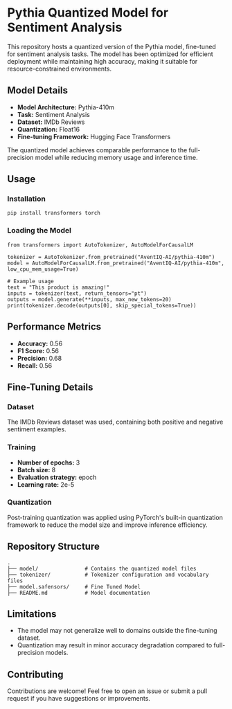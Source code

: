  Pythia Quantized Model for Sentiment Analysis
=============================================

This repository hosts a quantized version of the Pythia model, fine-tuned for sentiment analysis tasks. The model has been optimized for efficient deployment while maintaining high accuracy, making it suitable for resource-constrained environments.

Model Details
-------------

*   **Model Architecture:** Pythia-410m
*   **Task:** Sentiment Analysis
*   **Dataset:** IMDb Reviews
*   **Quantization:** Float16
*   **Fine-tuning Framework:** Hugging Face Transformers

The quantized model achieves comparable performance to the full-precision model while reducing memory usage and inference time.

Usage
-----

### Installation

    pip install transformers torch

### Loading the Model

    from transformers import AutoTokenizer, AutoModelForCausalLM
    
    tokenizer = AutoTokenizer.from_pretrained("AventIQ-AI/pythia-410m")
    model = AutoModelForCausalLM.from_pretrained("AventIQ-AI/pythia-410m", low_cpu_mem_usage=True)
    
    # Example usage
    text = "This product is amazing!"
    inputs = tokenizer(text, return_tensors="pt")
    outputs = model.generate(**inputs, max_new_tokens=20)
    print(tokenizer.decode(outputs[0], skip_special_tokens=True))

Performance Metrics
-------------------

*   **Accuracy:** 0.56
*   **F1 Score:** 0.56
*   **Precision:** 0.68
*   **Recall:** 0.56

Fine-Tuning Details
-------------------

### Dataset

The IMDb Reviews dataset was used, containing both positive and negative sentiment examples.

### Training

*   **Number of epochs:** 3
*   **Batch size:** 8
*   **Evaluation strategy:** epoch
*   **Learning rate:** 2e-5

### Quantization

Post-training quantization was applied using PyTorch's built-in quantization framework to reduce the model size and improve inference efficiency.

Repository Structure
--------------------

    .
    ├── model/               # Contains the quantized model files
    ├── tokenizer/           # Tokenizer configuration and vocabulary files
    ├── model.safensors/     # Fine Tuned Model
    ├── README.md            # Model documentation

Limitations
-----------

*   The model may not generalize well to domains outside the fine-tuning dataset.
*   Quantization may result in minor accuracy degradation compared to full-precision models.

Contributing
------------

Contributions are welcome! Feel free to open an issue or submit a pull request if you have suggestions or improvements.
